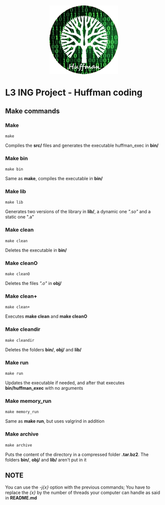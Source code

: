 <span style="display:block;text-align:center">![Logo](./doc/l3ing-project-huffman-coding.png)
# L3 ING Project - Huffman coding

## Make commands

### Make

	make

Compiles the **src/** files and generates the executable huffman_exec in **bin/**

### Make bin

	make bin

Same as **make**, compiles the executable in **bin/**

### Make lib

	make lib

Generates two versions of the library in **lib/**, a dynamic one _".so"_ and a static one ".a"

### Make clean

	make clean

Deletes the executable in **bin/**

### Make cleanO

	make cleanO

Deletes the files _".o"_ in **obj/**

### Make clean+

	make clean+

Executes **make clean** and **make cleanO**

### Make cleandir

	make cleandir

Deletes the folders **bin/**, **obj/** and **lib/**

### Make run

	make run

Updates the executable if needed, and after that executes **bin/huffman_exec** with no arguments

### Make memory_run

	make memory_run

Same as **make run**, but uses valgrind in addition

### Make archive

	make archive

Puts the content of the directory in a compressed folder **.tar.bz2**. The folders **bin/**, **obj/** and **lib/** aren't put in it

## NOTE

You can use the _-j{x}_ option with the previous commands; You have to replace the _{x}_ by the number of threads your computer can handle as said in **README.md**